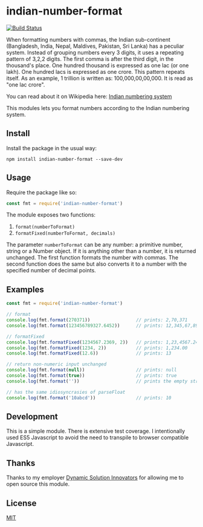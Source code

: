 # indian-number-format
[![Build Status](https://travis-ci.org/unixdev/indian-number-format.svg?branch=master)](https://travis-ci.org/unixdev/indian-number-format)

When formatting numbers with commas, the Indian sub-continent (Bangladesh, India, Nepal, Maldives, Pakistan,
Sri Lanka) has a peculiar system. Instead of grouping numbers every 3 digits, it uses a repeating pattern of
3,2,2 digits. The first comma is after the third digit, in the thousand's place. One hundred thousand is expressed
as one lac (or one lakh). One hundred lacs is expressed as one crore. This pattern repeats itself. As an example,
1 trillion is written as: 100,000,00,00,000. It is read as "one lac crore".

You can read about it on Wikipedia here:
[Indian numbering system](https://en.wikipedia.org/wiki/Indian_numbering_system)

This modules lets you format numbers according to the Indian numbering system.

## Install

Install the package in the usual way:

```
npm install indian-number-format --save-dev 
```

## Usage

Require the package like so:

```javascript
const fmt = require('indian-number-format')
```

The module exposes two functions:
1. `format(numberToFormat)`
2. `formatFixed(numberToFormat, decimals)`

The parameter `numberToFormat` can be any number: a primitive number, string or a Number object. If it is anything
other than a number, it is returned unchanged. The first function formats the number with commas. The second
function does the same but also converts it to a number with the specified number of decimal points.

## Examples
```javascript
const fmt = require('indian-number-format')

// format
console.log(fmt.format(270371))                 // prints: 2,70,371
console.log(fmt.format(123456789327.6452))      // prints: 12,345,67,89,327.6452

// formatFixed
console.log(fmt.formatFixed(1234567.2369, 2))   // prints: 1,23,4567.24
console.log(fmt.formatFixed(1234, 2))           // prints: 1,234.00
console.log(fmt.formatFixed(12.6))              // prints: 13

// return non-numeric input unchanged
console.log(fmt.format(null))                   // prints: null
console.log(fmt.format(true))                   // prints: true
console.log(fmt.format(''))                     // prints the empty string

// has the same idiosyncrasies of parseFloat
console.log(fmt.format('10abcd'))               // prints: 10
```

## Development

This is a simple module. There is extensive test coverage. I intentionally used ES5 Javascript to avoid the need to
transpile to browser compatible Javascript.

## Thanks

Thanks to my employer [Dynamic Solution Innovators](http://www.dsinnovators.com) for allowing me to open source this
module.

## License
[MIT](LICENSE)
